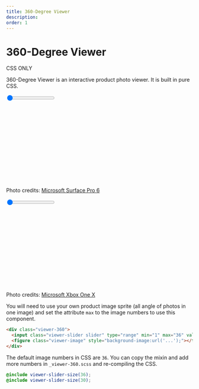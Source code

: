 ```yaml
---
title: 360-Degree Viewer
description: 
order: 1
---
```


# 360-Degree Viewer

CSS ONLY

360-Degree Viewer is an interactive product photo viewer. It is built in pure CSS. 

 
<div class="vp-raw docs-demo columns">
  <div class="column col-12">
    <div class="viewer-360">
      <input class="viewer-slider slider" type="range" min="1" max="36" value="1" oninput="this.setAttribute('value', this.value);">
      <figure class="viewer-image" style="background-image:url('https://i.loli.net/2018/11/25/5bfa45b4b3f27.jpg');padding-bottom:37.5%;width:100%;"></figure>
    </div>
  </div>
</div>

Photo credits: [Microsoft Surface Pro 6](https://microsoft.msafflnk.net/c/1272791/433017/7593?u=https://www.microsoft.com/en-us/p/surface-pro-6/8zcnc665slq5)

 
<div class="vp-raw docs-demo columns">
  <div class="column col-12">
    <div class="viewer-360">
      <input class="viewer-slider slider" type="range" min="1" max="36" value="1" oninput="this.setAttribute('value', this.value);">
      <figure class="viewer-image" style="background-image:url('https://i.loli.net/2018/11/26/5bfc0ab4a5a4f.jpg');padding-bottom:37.5%;width:100%;"></figure>
    </div>
  </div>
</div>

Photo credits: [Microsoft Xbox One X](https://microsoft.msafflnk.net/c/1272791/433017/7593?u=https://www.microsoft.com/en-us/p/surface-studio-2/8SBJXM0M58T4)

You will need to use your own product image sprite (all angle of photos in one image) and set the attribute `max` to the image numbers to use this component.

```html
<div class="viewer-360">
  <input class="viewer-slider slider" type="range" min="1" max="36" value="1" oninput="this.setAttribute('value', this.value);">
  <figure class="viewer-image" style="background-image:url('...');"></figure>
</div>

```

The default image numbers in CSS are `36`. You can copy the mixin and add more numbers in `_viewer-360.scss` and re-compiling the CSS.

```scss
@include viewer-slider-size(36);
@include viewer-slider-size(30);
```
